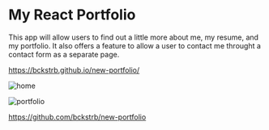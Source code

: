 # My React Portfolio

This app will allow users to find out a little more about me, my resume, and my portfolio. It also offers a feature to allow a user to contact me throught a contact form
as a separate page. 

https://bckstrb.github.io/new-portfolio/

![home](https://user-images.githubusercontent.com/105738571/204685873-6636ecf8-fabf-4032-8f04-c9e2a575592d.png)

![portfolio](https://user-images.githubusercontent.com/105738571/204685887-b8db8f54-f501-44ee-b54e-c1d384c0a57c.png)

https://github.com/bckstrb/new-portfolio
